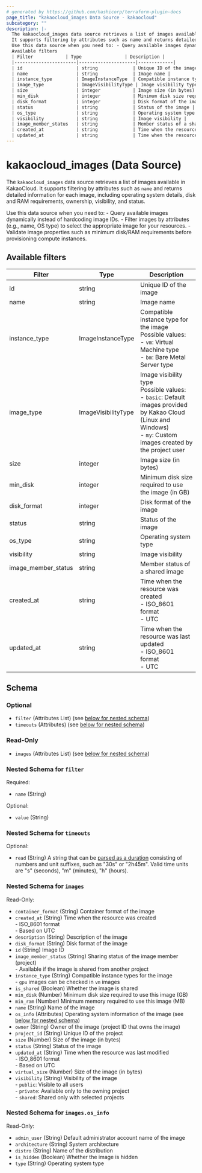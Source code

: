 ```yaml
---
# generated by https://github.com/hashicorp/terraform-plugin-docs
page_title: "kakaocloud_images Data Source - kakaocloud"
subcategory: ""
description: |-
  The kakaocloud_images data source retrieves a list of images available in KakaoCloud.
  It supports filtering by attributes such as name and returns detailed information for each image, including operating system details, disk and RAM requirements, ownership, visibility, and status.
  Use this data source when you need to: - Query available images dynamically instead of hardcoding image IDs. - Filter images by attributes (e.g., name, OS type) to select the appropriate image for your resources. - Validate image properties such as minimum disk/RAM requirements before provisioning compute instances.
  Available filters
  | Filter            | Type                | Description |
  |-----------------------|---------------------|-------------|
  | id                    | string             | Unique ID of the image |
  | name                  | string             | Image name |
  | instance_type         | ImageInstanceType  | Compatible instance type for the image <br>Possible values: <br>- `vm`: Virtual Machine type <br>- `bm`: Bare Metal Server type |
  | image_type            | ImageVisibilityType | Image visibility type <br>Possible values: <br>- `basic`: Default images provided by Kakao Cloud (Linux and Windows) <br>- `my`: Custom images created by the project user |
  | size                  | integer            | Image size (in bytes) |
  | min_disk              | integer            | Minimum disk size required to use the image (in GB) |
  | disk_format           | integer            | Disk format of the image |
  | status                | string             | Status of the image |
  | os_type               | string             | Operating system type |
  | visibility            | string             | Image visibility |
  | image_member_status   | string             | Member status of a shared image |
  | created_at            | string             | Time when the resource was created <br>- ISO_8601 format <br>- UTC |
  | updated_at            | string             | Time when the resource was last updated <br>- ISO_8601 format <br>- UTC |
---
```


# kakaocloud_images (Data Source)

The `kakaocloud_images` data source retrieves a list of images available in KakaoCloud.
It supports filtering by attributes such as `name` and returns detailed information for each image, including operating system details, disk and RAM requirements, ownership, visibility, and status.

Use this data source when you need to: - Query available images dynamically instead of hardcoding image IDs. - Filter images by attributes (e.g., name, OS type) to select the appropriate image for your resources. - Validate image properties such as minimum disk/RAM requirements before provisioning compute instances.

## Available filters

| Filter            | Type                | Description |
|-----------------------|---------------------|-------------|
| id                    | string             | Unique ID of the image |
| name                  | string             | Image name |
| instance_type         | ImageInstanceType  | Compatible instance type for the image <br>Possible values: <br>- `vm`: Virtual Machine type <br>- `bm`: Bare Metal Server type |
| image_type            | ImageVisibilityType | Image visibility type <br>Possible values: <br>- `basic`: Default images provided by Kakao Cloud (Linux and Windows) <br>- `my`: Custom images created by the project user |
| size                  | integer            | Image size (in bytes) |
| min_disk              | integer            | Minimum disk size required to use the image (in GB) |
| disk_format           | integer            | Disk format of the image |
| status                | string             | Status of the image |
| os_type               | string             | Operating system type |
| visibility            | string             | Image visibility |
| image_member_status   | string             | Member status of a shared image |
| created_at            | string             | Time when the resource was created <br>- ISO_8601 format <br>- UTC |
| updated_at            | string             | Time when the resource was last updated <br>- ISO_8601 format <br>- UTC |



<!-- schema generated by tfplugindocs -->
## Schema

### Optional

- `filter` (Attributes List) (see [below for nested schema](#nestedatt--filter))
- `timeouts` (Attributes) (see [below for nested schema](#nestedatt--timeouts))

### Read-Only

- `images` (Attributes List) (see [below for nested schema](#nestedatt--images))

<a id="nestedatt--filter"></a>
### Nested Schema for `filter`

Required:

- `name` (String)

Optional:

- `value` (String)


<a id="nestedatt--timeouts"></a>
### Nested Schema for `timeouts`

Optional:

- `read` (String) A string that can be [parsed as a duration](https://pkg.go.dev/time#ParseDuration) consisting of numbers and unit suffixes, such as "30s" or "2h45m". Valid time units are "s" (seconds), "m" (minutes), "h" (hours).


<a id="nestedatt--images"></a>
### Nested Schema for `images`

Read-Only:

- `container_format` (String) Container format of the image
- `created_at` (String) Time when the resource was created <br/> - ISO_8601 format  <br/> - Based on UTC
- `description` (String) Description of the image
- `disk_format` (String) Disk format of the image
- `id` (String) Image ID
- `image_member_status` (String) Sharing status of the image member (project) <br/>- Available if the image is shared from another project
- `instance_type` (String) Compatible instance types for the image <br/>- `gpu` images can be checked in `vm` images
- `is_shared` (Boolean) Whether the image is shared
- `min_disk` (Number) Minimum disk size required to use this image (GB)
- `min_ram` (Number) Minimum memory required to use this image (MB)
- `name` (String) Name of the image
- `os_info` (Attributes) Operating system information of the image (see [below for nested schema](#nestedatt--images--os_info))
- `owner` (String) Owner of the image (project ID that owns the image)
- `project_id` (String) Unique ID of the project
- `size` (Number) Size of the image (in bytes)
- `status` (String) Status of the image
- `updated_at` (String) Time when the resource was last modified <br/> - ISO_8601 format  <br/> - Based on UTC
- `virtual_size` (Number) Size of the image (in bytes)
- `visibility` (String) Visibility of the image <br/> - `public`: Visible to all users <br/> - `private`: Available only to the owning project <br/> - `shared`: Shared only with selected projects

<a id="nestedatt--images--os_info"></a>
### Nested Schema for `images.os_info`

Read-Only:

- `admin_user` (String) Default administrator account name of the image
- `architecture` (String) System architecture
- `distro` (String) Name of the distribution
- `is_hidden` (Boolean) Whether the image is hidden
- `type` (String) Operating system type
